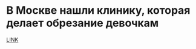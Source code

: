 # В Москве нашли клинику, которая делает обрезание девочкам



[LINK](https://varlamov.ru/3195438.html)